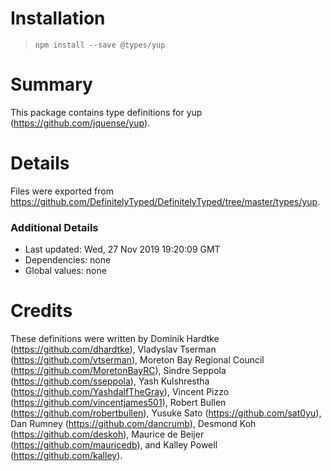 # Installation
> `npm install --save @types/yup`

# Summary
This package contains type definitions for yup (https://github.com/jquense/yup).

# Details
Files were exported from https://github.com/DefinitelyTyped/DefinitelyTyped/tree/master/types/yup.

### Additional Details
 * Last updated: Wed, 27 Nov 2019 19:20:09 GMT
 * Dependencies: none
 * Global values: none

# Credits
These definitions were written by Dominik Hardtke (https://github.com/dhardtke), Vladyslav Tserman (https://github.com/vtserman), Moreton Bay Regional Council (https://github.com/MoretonBayRC), Sindre Seppola (https://github.com/sseppola), Yash Kulshrestha (https://github.com/YashdalfTheGray), Vincent Pizzo (https://github.com/vincentjames501), Robert Bullen (https://github.com/robertbullen), Yusuke Sato (https://github.com/sat0yu), Dan Rumney (https://github.com/dancrumb), Desmond Koh (https://github.com/deskoh), Maurice de Beijer (https://github.com/mauricedb), and Kalley Powell (https://github.com/kalley).
